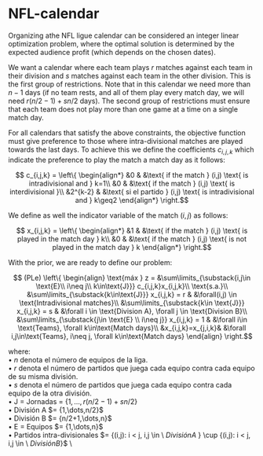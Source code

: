 # NFL-calendar
Organizing athe NFL ligue calendar can be considered an integer linear optimization problem, where the optimal solution is determined by the expected audience profit (which depends on the chosen dates).

We want a calendar where each team plays $r$ matches against each team in their division and $s$ matches against each team in the other division. 
This is the first group of restrictions. Note that in this calendar we need more than $n-1$ days (if no team rests, and all of them play every 
match day, we will need $r(n/2-1)+sn/2$ days). The second group of restrictions must ensure that each team does not play more than one game at 
a time on a single match day.

For all calendars that satisfy the above constraints, the objective function must give preference to those where intra-divisional matches are played 
towards the last days. To achieve this we define the coefficients $c_{i,j,k}$ which indicate the preference to play the match a match day as it follows:
```math
		c_{i,j,k} = 
		\left\{
		\begin{align*}
			&0 & &\text{ if the match } (i,j) \text{ is intradivisional and } k=1\\
			&0 & &\text{ if the match } (i,j) \text{ is interdivisional }\\
			&2^{k-2} & &\text{ si el partido } (i,j) \text{ is intradivisional and } k\geq2
		\end{align*}
		\right.
```
We define as well the indicator variable of the match $(i,j)$ as follows:
```math
		x_{i,j,k} = 
		\left\{
		\begin{align*}
			&1 & &\text{ if the match } (i,j) \text{ is played in the match day } k\\
			&0 & &\text{ if the match } (i,j) \text{ is not played in the match day } k
		\end{align*}
		\right.
```
With the prior, we are ready to define our problem:
```math
		(PLe)
		\left\{
		\begin{align}
			\text{máx } z = &\sum\limits_{\substack{i,j\in \text{E}\\ i\neq j\\ k\in\text{J}}} c_{i,j,k}x_{i,j,k}\\  
			\text{s.a.}\\
			&\sum\limits_{\substack{k\in\text{J}}} x_{i,j,k} = r & &\forall(i,j) \in \text{Intradivisional matches}\\
			&\sum\limits_{\substack{k\in \text{J}}} x_{i,j,k} = s & &\forall i \in \text{Division A}, \forall j \in \text{Division B}\\
			&\sum\limits_{\substack{j\in \text{E} \\ i\neq j}} x_{i,j,k} = 1 & &\forall i\in \text{Teams},     \forall k\in\text{Match days}\\
			&x_{i,j,k}=x_{j,i,k}& &\forall i,j\in\text{Teams}, i\neq j, \forall k\in\text{Match days}
		\end{align}
		\right.
```
where: \
	$\bullet$ $n$ denota el número de equipos de la liga.\
	$\bullet$ $r$ denota el número de partidos que juega cada equipo contra cada equipo de su misma división.\
	$\bullet$ $s$ denota el número de partidos que juega cada equipo contra cada equipo de la otra división.\
	$\bullet$ J $=$ Jornadas = $\{1,\dots,r(n/2-1)+sn/2\}$\
	$\bullet$ División A $= \{1,\dots,n/2\}\$\
	$\bullet$ División B $= \{n/2+1,\dots,n\}\$\
	$\bullet$ E $=$ Equipos $= \{1,\dots,n\}\$\
	$\bullet$ Partidos intra-divisionales $= \{(i,j): i < j, i,j \in \ $División A$ \} \cup \{(i,j): i < j, i,j \in \ $División B$\}$ \
